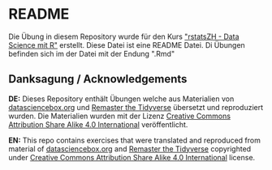 # README

Die Übung in diesem Repository wurde für den Kurs ["rstatsZH - Data Science mit R"](https://rstatszh.github.io/website/?utm_source=README&utm_medium=GitHub) erstellt. Diese Datei ist eine README Datei. Di Übungen befinden sich im der Datei mit der Endung ".Rmd"

## Danksagung / Acknowledgements

**DE:** Dieses Repository enthält Übungen welche aus Materialien von
[datasciencebox.org](https://datasciencebox.org/) und [Remaster the Tidyverse](https://github.com/rstudio-education/remaster-the-tidyverse) übersetzt und reproduziert wurden. Die Materialien wurden mit der Lizenz [Creative Commons Attribution Share Alike 4.0 International](https://creativecommons.org/licenses/by-sa/4.0/) veröffentlicht.

**EN:** This repo contains exercises that were translated and reproduced from material of [datasciencebox.org](https://datasciencebox.org/) and [Remaster the Tidyverse](https://github.com/rstudio-education/remaster-the-tidyverse) copyrighted under [Creative Commons Attribution Share Alike 4.0 International](https://creativecommons.org/licenses/by-sa/4.0/) license.



